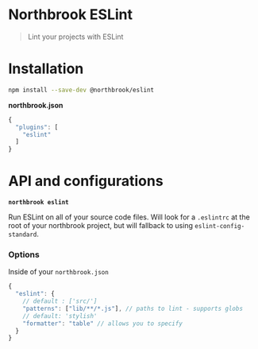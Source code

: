 # Northbrook ESLint

> Lint your projects with ESLint

# Installation

```sh
npm install --save-dev @northbrook/eslint
```

**northbrook.json**
```js
{
  "plugins": [
    "eslint"
  ]
}
```

# API and configurations

**`northbrook eslint`**

Run ESLint on all of your source code files. Will look for a
`.eslintrc` at the root of your northbrook project, but will fallback
to using `eslint-config-standard`.

### Options

Inside of your `northbrook.json`

```js
{
  "eslint": {
    // default : ['src/']
    "patterns": ["lib/**/*.js"], // paths to lint - supports globs
    // default: 'stylish'
    "formatter": "table" // allows you to specify
  }
}
```
